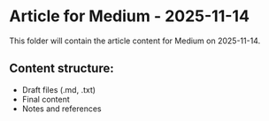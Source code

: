 # Article for Medium - 2025-11-14

This folder will contain the article content for Medium on 2025-11-14.

## Content structure:
- Draft files (.md, .txt)
- Final content
- Notes and references
